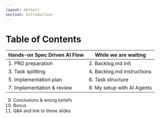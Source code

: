 ```yaml
---
layout: default
section: Introduction
---
```


# Table of Contents

<div class="mt-10">

| **Hands-on Spec Driven AI Flow** | **While we are waiting**   |
|----------------------------------|----------------------------|
| 1. PRD preparation               | 2. Backlog.md init         |
| 3. Task splitting                | 4. Backlog.md instructions |
| 5. Implementation plan           | 6. Task structure          |
| 7. Implementation & review       | 8. My setup with AI Agents |

</div>
<div class="mt-10">

9. Conclusions & wrong beliefs
10. Bonus
11. Q&A and link to these slides

</div>
